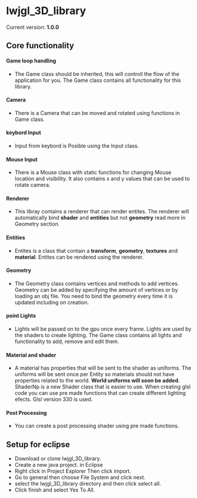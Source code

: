 # lwjgl_3D_library
Current version: **1.0.0**

## Core functionality
#### Game loop handling
* The Game class should be inherited, this will controll the flow of the application for you. The Game class contains all functionality for this library.
#### Camera
 * There is a Camera that can be moved and rotated using functions in Game class.
 #### keybord Input
 * Input from keybord is Posible using the Input class.
  #### Mouse Input
 * There is a Mouse class with static functions for changing Mouse location and visibility. It also contains x and y values that can be used to rotate camera.
#### Renderer
 * This libray contains a renderer that can render entites. The renderer will automatically bind **shader** and **entities** but not **geometry** read more in Geometry section.
#### Entities
* Entites is a class that contain a **transform**, **geometry**, **textures** and **material**. Entites can be rendered using the renderer. 
#### Geometry
* The Geometry class contains vertices and methods to add vertices. Geometry can be added by specifying the amount of vertices or by loading an obj file. You need to bind the geometry every time it is updated including on creation. 
#### point Lights
* Lights will be passed on to the gpu once every frame. Lights are used by the shaders to create lighting. The Game class contains all lights and functionality to add, remove and edit them.
#### Material and shader
* A material has properties that will be sent to the shader as uniforms. The uniforms will be sent once per Entity so materials should not have properties related to the world. **World uniforms will soon be added**.
ShaderNp is a new Shader class that is easier to use. When creating glsl code you can use pre made functions that can create different lighting efects. Glsl version 330 is used.
#### Post Processing
* You can create a post processing shader using pre made functions.



## Setup for eclipse
* Download or clone lwjgl_3D_library.
* Create a new java project. in Eclipse
* Right click in Project Explorer Then click import.
* Go to general then choose  File System and click next.
* select the lwjgl_3D_library directory and then click select all.
* Click finish and select Yes To All.
